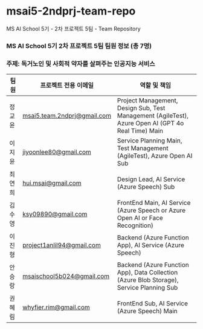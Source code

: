 # msai5-2ndprj-team-repo
MS AI School 5기 - 2차 프로젝트 5팀 - Team Repository 

### MS AI School 5기 2차 프로젝트 5팀 팀원 정보 (총 7명)
### 주제: 독거노인 및 사회적 약자를 살펴주는 인공지능 서비스

| 팀원    | 프로젝트 전용 이메일        | 역할 및 책임                   |
|---------|--------------------------------|-------------------------------------|
| 정교윤  | msai5.team.2ndprj@gmail.com    | Project Management, Design Sub, Test Management (AgileTest), Azure Open AI (GPT 4o Real Time) Main  |
| 이지윤  | jiyoonlee80@gmail.com          | Service Planning Main, Test Management (AgileTest), Azure Open AI Sub   |
| 최연희  | hui.msai@gmail.com             | Design Lead, AI Service (Azure Speech) Sub  |
| 김수영  | ksy09890@gmail.com             | FrontEnd Main, AI Service (Azure Speech or Azure Open AI or Face Recognition)  |
| 이진형  | project1anlil94@gmail.com      | Backend (Azure Function App), AI Service (Azure Speech)  |
| 안승랑  | msaischool5b024@gmail.com      | Backend (Azure Function App), Data Collection (Azure Blob Storage), Service Planning Sub   |
| 권혜림  | whyfier.rim@gmail.com          | FrontEnd Sub, AI Service (Azure Speech) Main  |